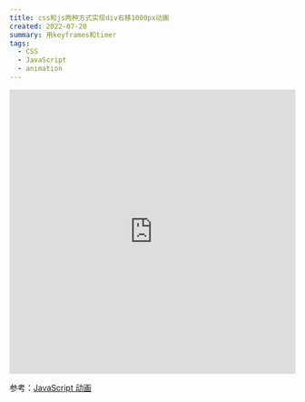 ```yaml
---
title: css和js两种方式实现div右移1000px动画
created: 2022-07-20
summary: 用keyframes和timer
tags:
  - CSS
  - JavaScript
  - animation
---
```


<iframe height="500" style="width: 100%;" scrolling="no" title="css和js两种方式实现div右移1000px动画" src="https://codepen.io/sevichee/embed/BarRyRZ?default-tab=html%2Cresult" frameborder="no" loading="lazy" allowtransparency="true" allowfullscreen="true">
  See the Pen <a href="https://codepen.io/sevichee/pen/BarRyRZ">
  css和js两种方式实现div右移1000px动画</a> by Sowhere (<a href="https://codepen.io/sevichee">@sevichee</a>)
  on <a href="https://codepen.io">CodePen</a>.
</iframe>

参考：[JavaScript 动画](https://zh.javascript.info/js-animation)
